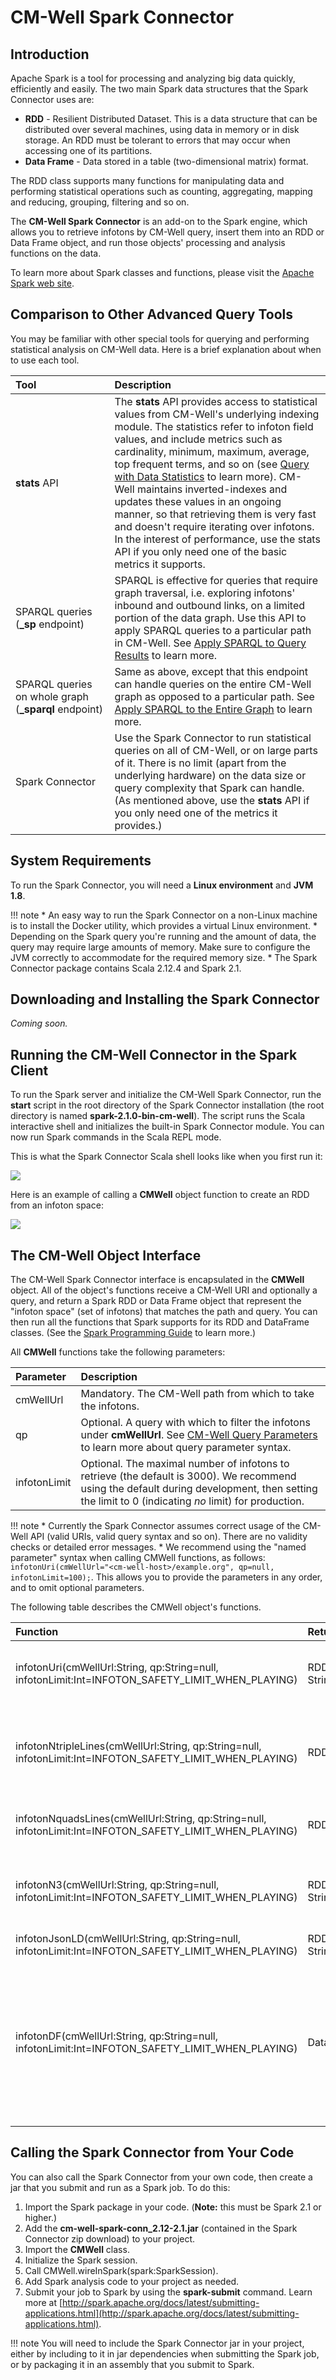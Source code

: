 # CM-Well Spark Connector

## Introduction

Apache Spark is a tool for processing and analyzing big data quickly, efficiently and easily. The two main Spark data structures that the Spark Connector uses are:

* **RDD** - Resilient Distributed Dataset. This is a data structure that can be distributed over several machines, using data in memory or in disk storage. An RDD must be tolerant to errors that may occur when accessing one of its partitions.
* **Data Frame** - Data stored in a table (two-dimensional matrix) format.

The RDD class supports many functions for manipulating data and performing statistical operations such as counting, aggregating, mapping and reducing, grouping, filtering and so on.

The **CM-Well Spark Connector** is an add-on to the Spark engine, which allows you to retrieve infotons by CM-Well query, insert them into an RDD or Data Frame object, and run those objects' processing and analysis functions on the data.

To learn more about Spark classes and functions, please visit the [Apache Spark web site](http://spark.apache.org).

## Comparison to Other Advanced Query Tools

You may be familiar with other special tools for querying and performing statistical analysis on CM-Well data. Here is a brief explanation about when to use each tool.

Tool&nbsp;&nbsp;&nbsp;&nbsp;&nbsp;&nbsp;&nbsp;&nbsp;&nbsp;&nbsp;&nbsp;&nbsp;&nbsp;&nbsp;&nbsp;&nbsp;&nbsp;&nbsp;&nbsp;&nbsp;&nbsp;&nbsp; | Description
:-----|:--------
**stats** API | The **stats** API provides access to statistical values from CM-Well's underlying indexing module. The statistics refer to infoton field values, and include metrics such as cardinality, minimum, maximum, average, top frequent terms, and so on (see [Query with Data Statistics](../../APIReference/Query/API.Query.DataStatistics.md) to learn more). CM-Well maintains inverted-indexes and updates these values in an ongoing manner, so that retrieving them is very fast and doesn't require iterating over infotons. In the interest of performance, use the stats API if you only need one of the basic metrics it supports.
SPARQL queries (**_sp** endpoint) | SPARQL is effective for queries that require graph traversal, i.e. exploring infotons' inbound and outbound links, on a limited portion of the data graph. Use this API to apply SPARQL queries to a particular path in CM-Well. See [Apply SPARQL to Query Results](../../APIReference/Query/API.Query.ApplySPARQLToQueryResults.md) to learn more.
SPARQL queries on whole graph (**_sparql** endpoint) | Same as above, except that this endpoint can handle queries on the entire CM-Well graph as opposed to a particular path. See [Apply SPARQL to the Entire Graph](../../APIReference/Query/API.Query.ApplySPARQLToEntireGraph.md) to learn more.
Spark Connector | Use the Spark Connector to run statistical queries on all of CM-Well, or on large parts of it. There is no limit (apart from the underlying hardware) on the data size or query complexity that Spark can handle. (As mentioned above, use the **stats** API if you only need one of the metrics it provides.)

## System Requirements

To run the Spark Connector, you will need a **Linux environment** and **JVM 1.8**.

!!! note
	* An easy way to run the Spark Connector on a non-Linux machine is to install the Docker utility, which provides a virtual Linux environment.
	* Depending on the Spark query you're running and the amount of data, the query may require large amounts of memory. Make sure to configure the JVM correctly to accommodate for the required memory size. 
	* The Spark Connector package contains Scala 2.12.4 and Spark 2.1.

<div style="page-break-after: always;"></div>

## Downloading and Installing the Spark Connector

*Coming soon.*

## Running the CM-Well Connector in the Spark Client

To run the Spark server and initialize the CM-Well Spark Connector, run the **start** script in the root directory of the Spark Connector installation (the root directory is named **spark-2.1.0-bin-cm-well**). The script runs the Scala interactive shell and initializes the built-in Spark Connector module. You can now run Spark commands in the Scala REPL mode.

This is what the Spark Connector Scala shell looks like when you first run it:

<img src="../../_Images/SparkScalaInit.png" />

Here is an example of calling a **CMWell** object function to create an RDD from an infoton space:

<img src="../../_Images/SparkCreateRDD.png" />

<div style="page-break-after: always;"></div>

## The CM-Well Object Interface

The CM-Well Spark Connector interface is encapsulated in the **CMWell** object. All of the object's functions receive a CM-Well URI and optionally a query, and return a Spark RDD or Data Frame object that represent the "infoton space" (set of infotons) that matches the path and query. You can then run all the functions that Spark supports for its RDD and DataFrame classes. (See the [Spark Programming Guide](http://spark.apache.org/docs/latest/programming-guide.html) to learn more.)

All **CMWell** functions take the following parameters:

Parameter | Description
:---------|:-----------
cmWellUrl | Mandatory. The CM-Well path from which to take the infotons.
qp | Optional. A query with which to filter the infotons under **cmWellUrl**. See [CM-Well Query Parameters](../../APIReference/UsageTopics/API.QueryParameters.md) to learn more about query parameter syntax.
infotonLimit | Optional. The maximal number of infotons to retrieve (the default is 3000). We recommend using the default during development, then setting the limit to 0 (indicating *no* limit) for production.

!!! note
	* Currently the Spark Connector assumes correct usage of the CM-Well API (valid URIs, valid query syntax and so on). There are no validity checks or detailed error messages.
	* We recommend using the "named parameter" syntax when calling CMWell functions, as follows: `infotonUri(cmWellUrl="<cm-well-host>/example.org", qp=null, infotonLimit=100);`. This allows you to provide the parameters in any order, and to omit optional parameters.

The following table describes the CMWell object's functions.

Function | Return&nbsp;Type&nbsp;&nbsp;&nbsp;&nbsp;&nbsp;&nbsp;&nbsp;&nbsp;&nbsp;&nbsp;&nbsp;&nbsp;&nbsp; | Description&nbsp;&nbsp;&nbsp;&nbsp;&nbsp;&nbsp;&nbsp;&nbsp;&nbsp;&nbsp;&nbsp;&nbsp;&nbsp;&nbsp;&nbsp;&nbsp;&nbsp;&nbsp;&nbsp;&nbsp;&nbsp;&nbsp;&nbsp;&nbsp;&nbsp;&nbsp;&nbsp;&nbsp;&nbsp;
:--------|:------------|:--------------------------------------------------
infotonUri(cmWellUrl:String, qp:String=null, infotonLimit:Int=INFOTON_SAFETY_LIMIT_WHEN_PLAYING) | RDD[(String, String)] | Returns an RDD of string pairs. The first string is the RDF URI of each infoton in the space; the second string is the CM-Well-based URL.
infotonNtripleLines(cmWellUrl:String, qp:String=null, infotonLimit:Int=INFOTON_SAFETY_LIMIT_WHEN_PLAYING) | RDD[String] | Returns an RDD of strings. Each string is a triple in N-Triples format, belonging to an infoton in the infoton space. All triples belonging to the same infoton appear in sequence.
infotonNquadsLines(cmWellUrl:String, qp:String=null, infotonLimit:Int=INFOTON_SAFETY_LIMIT_WHEN_PLAYING) | RDD[String] | As above, but each string is a quad, where the 4th value is the entity's sub-graph label.
infotonN3(cmWellUrl:String, qp:String=null, infotonLimit:Int=INFOTON_SAFETY_LIMIT_WHEN_PLAYING)| RDD[(String, String)] |Returns an RDD of string pairs. The first string is the RDF URI of each infoton in the space; the second string is the N3 representation the infoton.
infotonJsonLD(cmWellUrl:String, qp:String=null, infotonLimit:Int=INFOTON_SAFETY_LIMIT_WHEN_PLAYING) | RDD[(String, String)] | As above but with JSONLD infoton representation.
infotonDF(cmWellUrl:String, qp:String=null, infotonLimit:Int=INFOTON_SAFETY_LIMIT_WHEN_PLAYING) | DataFrame | Returns a DataFrame containing a tabular representation of all infotons in the infoton space. Each row is an infoton and each column is an infoton field. For best results, apply this function to infotons of the same type (with the same fields). If the infotons have different sets of fields, the Connector creates a union of all fields.

## Calling the Spark Connector from Your Code

You can also call the Spark Connector from your own code, then create a jar that you submit and run as a Spark job. To do this:

1. Import the Spark package in your code. (**Note:** this must be Spark 2.1 or higher.)
2. Add the **cm-well-spark-conn_2.12-2.1.jar** (contained in the Spark Connector zip download) to your project.
3. Import the **CMWell** class.
3. Initialize the Spark session.
4. Call CMWell.wireInSpark(spark:SparkSession).
5. Add Spark analysis code to your project as needed.
6. Submit your job to Spark by using the **spark-submit** command. Learn more at
[http://spark.apache.org/docs/latest/submitting-applications.html](http://spark.apache.org/docs/latest/submitting-applications.html).

!!! note
	You will need to include the Spark Connector jar in your project, either by including to it in jar dependencies when submitting the Spark job, or by packaging it in an assembly that you submit to Spark.


